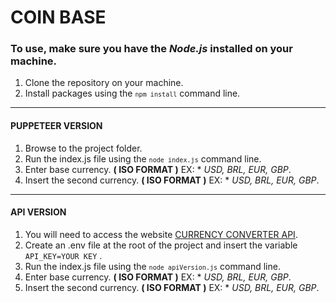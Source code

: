 # COIN BASE

### To use, make sure you have the ***Node.js*** installed on your machine.

1. Clone the repository on your machine.
2. Install packages using the <code>``npm install``</code> command line.
---------------------------------------
#### PUPPETEER VERSION
  1. Browse to the project folder.
  2. Run the index.js file using the  <code>``node index.js``</code> command line.
  3. Enter base currency. **( ISO FORMAT )** EX: * *USD, BRL, EUR, GBP*.
  4. Insert the second currency. **( ISO FORMAT )** EX: * *USD, BRL, EUR, GBP*.
---------------------------------------
#### API VERSION
  1. You will need to access the website [CURRENCY CONVERTER API](https://free.currencyconverterapi.com/ "Free API").
  2. Create an .env file at the root of the project and insert the variable ```API_KEY=YOUR KEY``` .
  3. Run the index.js file using the  <code>``node apiVersion.js``</code> command line.
  4. Enter base currency. **( ISO FORMAT )** EX: * *USD, BRL, EUR, GBP*.
  5. Insert the second currency. **( ISO FORMAT )** EX: * *USD, BRL, EUR, GBP*.

